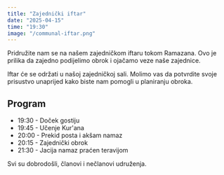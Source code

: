 ```yaml
---
title: "Zajednički iftar"
date: "2025-04-15"
time: "19:30"
image: "/communal-iftar.png"
---
```


Pridružite nam se na našem zajedničkom iftaru tokom Ramazana. Ovo je prilika da zajedno podijelimo obrok i ojačamo veze naše zajednice.

Iftar će se održati u našoj zajedničkoj sali. Molimo vas da potvrdite svoje prisustvo unaprijed kako biste nam pomogli u planiranju obroka.

## Program

- 19:30 - Doček gostiju
- 19:45 - Učenje Kur'ana
- 20:00 - Prekid posta i akšam namaz
- 20:15 - Zajednički obrok
- 21:30 - Jacija namaz praćen teravijom

Svi su dobrodošli, članovi i nečlanovi udruženja.
